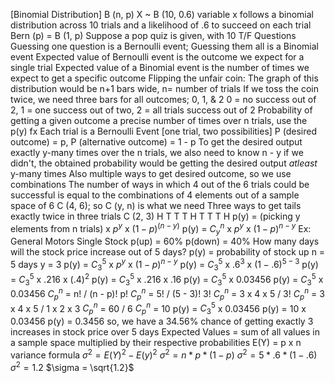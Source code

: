 [Binomial Distribution]
B (n, p)
X ~ B (10, 0.6)
	variable x follows a binomial distribution across 10 trials and a likelihood of .6 to succeed on each trial
	Bern (p) = B (1, p)
		Suppose a pop quiz is given, with 10 T/F Questions
		Guessing one question is a Bernoulli event; Guessing them all is a Binomial event
			Expected value of Bernoulli event is the outcome we expect for a single trial
			Expected value of a Binomial event is the number of times we expect to get a specific outcome
		Flipping the unfair coin:
			The graph of this distribution would be n+1 bars wide, n= number of trials 
			If we toss the coin twice, we need three bars for all outcomes; 0, 1, & 2
				0 = no success out of 2, 1 = one success out of two, 2 = all trials success out of 2
		Probability of getting a given outcome a precise number of times over n trials, use the p(y) fx
			Each trial is a Bernoulli Event [one trial, two possibilities]
				P (desired outcome) = p,
				P (alternative outcome) = 1 - p
				To get the desired output exactly y-many times over the n trials, 
				we also need to know n - y
					if we didn't, the obtained probability would be getting the desired output *atleast* y-many times
					Also multiple ways to get desired outcome, so we use combinations
						The number of ways in which 4 out of the 6 trials could be successful is equal to the combinations of 4 elements out of a sample space of 6
						C (4, 6); so C (y, n) is what we need
						Three ways to get tails exactly twice in three trials
							C (2, 3)
									H T T
									T H T
									T T H
							p(y) = (picking y elements from n trials) x $p^y$ x $(1 - p)^(n-y)$
							p(y) = $C^{n}_y$ x $p^y$ x $(1 - p)^{n-y}$
						Ex: General Motors Single Stock
							p(up) = 60%
							p(down) = 40%
						How many days will the stock price increase out of 5 days?
							p(y) = probability of stock up
							n = 5 days
							y = 3
							p(y) = $C^{5}_3$ x $p^y$ x $(1 - p)^{n-y}$
							p(y) = $C^{5}_3$ x $.6^{3}$ x $(1 - .6)^{5-3}$
							p(y) = $C^{5}_3$ x $.216$ x $(.4)^{2}$
							p(y) = $C^{5}_3$ x $.216$ x $.16$
							p(y) = $C^{5}_3$ x $0.03456$
							p(y) = $C^{5}_3$ x $0.03456$
								$C^{n}_p$ = n! / (n - p)! p!
								$C^{n}_p$ = 5! / (5 - 3)! 3!
								$C^{n}_p$ = 3 x 4 x 5 / 3!
								$C^{n}_p$ = 3 x 4 x 5 / 1 x 2 x 3
								$C^{n}_p$ = 60 / 6
								$C^{n}_p$ = 10
							p(y) = $C^{5}_3$ x $0.03456$
							p(y) = $10$ x $0.03456$
							p(y) = $0.3456$
								so, we have a 34.56% chance of getting exactly 3 increases in stock price over 5 days
		Expected Values = sum of all values in a sample space multiplied by their respective probabilities
			E(Y) = p x n
				variance formula
				$\sigma^2 = E(Y)^2 - E(y)^2$
				$\sigma^2 = n * p * (1 - p)$
				$\sigma^2 = 5 * .6 * (1 - .6)$
				$\sigma^2 = 1.2$
				$\sigma = \sqrt{1.2}$
				